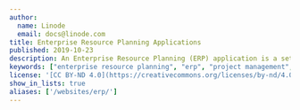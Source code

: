 ```yaml
---
author:
  name: Linode
  email: docs@linode.com
title: Enterprise Resource Planning Applications
published: 2019-10-23
description: An Enterprise Resource Planning (ERP) application is a set of systems that manages business activity of an enterprise, from accounting to CRM to project management.
keywords: ["enterprise resource planning", "erp", "project management", "crm", "accounting", "odoo"]
license: '[CC BY-ND 4.0](https://creativecommons.org/licenses/by-nd/4.0)'
show_in_lists: true
aliases: ['/websites/erp/']
---
```

